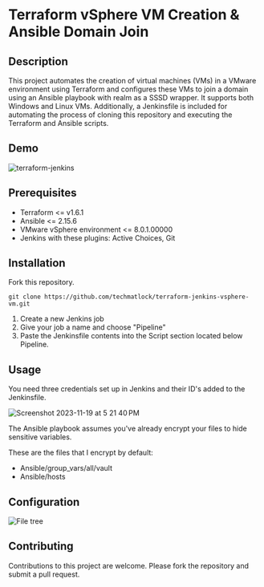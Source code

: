 # Terraform vSphere VM Creation & Ansible Domain Join

## Description
This project automates the creation of virtual machines (VMs) in a VMware environment using Terraform and configures these VMs to join a domain using an Ansible playbook with realm as a SSSD wrapper. It supports both Windows and Linux VMs. Additionally, a Jenkinsfile is included for automating the process of cloning this repository and executing the Terraform and Ansible scripts.

## Demo
![terraform-jenkins](https://github.com/techmatlock/terraform-jenkins-vsphere-vm/assets/2618095/a3e302ea-0471-40c9-bacd-55790cd1de13)

## Prerequisites
* Terraform <= v1.6.1
* Ansible <= 2.15.6
* VMware vSphere environment <= 8.0.1.00000
* Jenkins with these plugins: Active Choices, Git

## Installation
Fork this repository.

```
git clone https://github.com/techmatlock/terraform-jenkins-vsphere-vm.git
```

1. Create a new Jenkins job
2. Give your job a name and choose "Pipeline"
3. Paste the Jenkinsfile contents into the Script section located below Pipeline.

## Usage
You need three credentials set up in Jenkins and their ID's added to the Jenkinsfile.

![Screenshot 2023-11-19 at 5 21 40 PM](https://github.com/techmatlock/terraform-jenkins-vsphere-vm/assets/2618095/7e4fdc90-b1a4-470d-add4-17fe01df701e)

The Ansible playbook assumes you've already encrypt your files to hide sensitive variables.

These are the files that I encrypt by default:
* Ansible/group_vars/all/vault
* Ansible/hosts

## Configuration

![File tree](https://i.imgur.com/fkRKwn7.png)

## Contributing
Contributions to this project are welcome. Please fork the repository and submit a pull request.
